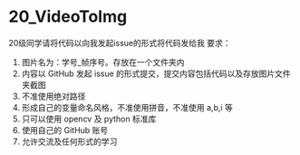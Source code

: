 # 20_VideoToImg
20级同学请将代码以向我发起issue的形式将代码发给我
要求：
1. 图片名为：学号_帧序号。存放在一个文件夹内
2. 内容以 GitHub 发起 issue 的形式提交，提交内容包括代码以及存放图片文件夹截图
3. 不准使用绝对路径
4. 形成自己的变量命名风格，不准使用拼音，不准使用 a,b,i 等
5. 只可以使用 opencv 及 python 标准库
6. 使用自己的 GitHub 账号
7. 允许交流及任何形式的学习
